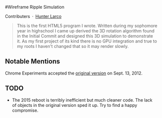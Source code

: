 #Wireframe Ripple Simulation

Contributers&ensp;·&ensp;[Hunter Larco](http://larcolabs.com)

> This is the first HTML5 program I wrote. Written during my sophomore year in highschool I came up derived the 3D rotation algorithm found in the Initial Commit and designed this 3D simulation to demonstrate it. As my first project of its kind there is no GPU integration and true to my roots I haven't changed that so it may render slowly.

## Notable Mentions

Chrome Experiments accepted the [original version](https://www.chromeexperiments.com/experiment/wireframe-ripple-simulation) on Sept. 13, 2012.

## TODO

* The 2015 reboot is terribly inefficient but much cleaner code. The lack of objects in the original version sped it up. Try to find a happy compromise.